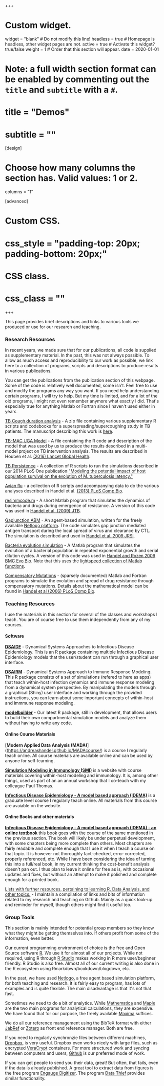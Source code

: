 +++
# Custom widget.
widget = "blank"  # Do not modify this line!
headless = true  # Homepage is headless, other widget pages are not.
active = true  # Activate this widget? true/false
weight = 1  # Order that this section will appear.
date = 2020-01-01

# Note: a full width section format can be enabled by commenting out the `title` and `subtitle` with a `#`.
# title = "Demos"
# subtitle = ""


[design]
# Choose how many columns the section has. Valid values: 1 or 2.
  columns = "1"

[advanced]
 # Custom CSS. 
 # css_style = "padding-top: 20px; padding-bottom: 20px;"
 
 # CSS class.
 # css_class = ""
+++

This page provides brief descriptions and links to various tools we produced or use for our research and teaching.

### Research Resources

In recent years, we made sure that for our publications, all code is supplied as supplementary material. In the past, this was not always possible. To allow as much access and reproducibility to our work as possible, we link here to a collection of programs, scripts and descriptions to produce results in various publications. 

You can get the publications from the publication section of this webpage. Some of the code is relatively well documented, some isn't. Feel free to use and modify the programs any way you want. If you need help understanding certain programs, I will try to help. But my time is limited, and for a lot of the old programs, I might not even remember anymore what exactly I did. That's especially true for anything Matlab or Fortran since I haven't used either in years.

[TB Cough duration analysis](/files/software/Supercougher_Supplements.zip) - A zip file containing various supplementary R scripts and codebooks for a superspreading/supercoughing study in TB patients. The manuscript describing this work is [here](/publication/2019-handel-ijtld/).

[TB-MAC UGA Model](/files/software/TB_MAC_UGA.zip) - A file containing the R code and description of the model that was used by us to produce the results described in a multi-model project on TB intervention analysis. The results are described in Houben et al. [(2016) Lancet Global Health](/publication/2016-houben-lancetgh/).

[TB Persistence](/files/software/TBpersistenceCode.zip) - A collection of R scripts to run the simulations described in our 2014 PLoS One publication ["Modeling the potential impact of host population survival on the evolution of M. tuberculosis latency."](/publication/2014-zheng-plosone/)

[Avian flu](/files/software/AIVstudy.zip) - a collection of R scripts and accompanying data to do the various analyses described in Handel et al. [(2013) PLoS Comp Bio](/publication/2013-handel-pcb/).

[resimmcode.m](/files/software/resimmcode.zip) - A short Matlab program that simulates the dynamics of bacteria and drugs during emergence of resistance. A version of this code was used in [Handel et al. (2009) JTB](/publication/2009-handel-jtb2/).

[Gapjunction ABM](/files/software/gapjunction.zip) - An agent-based simulation, written for the freely available [Netlogo platform](http://ccl.northwestern.edu/netlogo/). The code simulates gap junction mediated antigen transport during the local spread of virus and clearance by CTL. The simulation is described and used in 
[Handel et al. 2009 JRSI](/publication/2009-handel-jrsi/).

[Bacteria evolution simulation](/files/software/populationmodel.zip) - A Matlab program that simulates the evolution of a bacterial population in repeated exponential growth and serial dilution cycles. A version of this code was used in [Handel and Rozen 2009 BMC Evo Bio](/publication/2009-handel-bmceb/). Note that this uses the [lightspeed collection of Matlab functions](https://github.com/tminka/lightspeed).

[Compensatory Mutations](/files/software/compensatorymutation.zip) - (sparsely documented) Matlab and Fortran programs to simulate the evolution and spread of drug resistance through compensatory mutations. Details about the mathematical model can be found in [Handel et al (2006) PLoS Comp Bio](/publication/2006-handel-pcb/).


### Teaching Resources

I use the materials in this section for several of the classes and workshops I teach. You are of course free to use 
them independently from any of my courses.

#### Software

[__DSAIDE__](https://ahgroup.github.io/DSAIDE/) - Dynamical Systems Approaches to Infectious Disease Epidemiology. This is an R package containing multiple Infectious Disease Epidemiology models that the user/student can run through a graphical user interface. 

[__DSAIRM__](https://ahgroup.github.io/DSAIRM/) - Dynamical Systems Approach to Immune Response Modeling. This R package consists of a set of simulations (refered to here as apps) that teach within-host infection dynamics and immune response modeling from a dynamical system perspective. By manipulating the models through a graphical (Shiny) user interface and working through the provided instructions, you can learn about some important concepts of within-host and immmune response modeling.

[__modelbuilder__](https://ahgroup.github.io/modelbuilder/) - Our latest R package, still in development, that allows users to build their own compartmental simulation models and analyze them without having to write any code.


#### Online Course Materials

[__Modern Applied Data Analysis (MADA)__]((https://andreashandel.github.io/MADAcourse/) is a course I regularly teach online. All course materials are available online and can be used by anyone for self-learning. 

[__Simulation Modeling in Immunology (SMI)__](https://andreashandel.github.io/SMIcourse/) is a website with course materials covering within-host modeling and immunology. It is, among other things, used as part of an an annual workshop that I co-teach with my colleague Paul Thomas. 

[__Infectious Disease Epidemiology - A model based approach (IDEMA)__](https://andreashandel.github.io/IDEMAcourse/) is a graduate level course I regularly teach online. All materials from this course are avaiable on the website. 


#### Online Books and other materials

[__Infectious Disease Epidemiology - A model based approach (IDEMA) - an online textbook__](https://andreashandel.github.io/IDEMAbook/) this book goes with the course of the same mentioned in the previous section. The book will likely be under perpetual development, with some chapters being more complete than others. Most chapters are fairly readable and complete enough that I use it when I teach a course on that topic. It is however not thoroughly fact-checked, error-corrected, properly referenced, etc. While I have been considering the idea of turning this into a full/real book, in my current thinking the cost-benefit analysis doesn't pan out. I thus plan to leave it online for free as is, with occasional updates and fixes, but without an attempt to make it polished and complete enough for a printed book.

[Lists with further resources, pertaining to learning R, Data Analysis, and other topics.](https://andreashandel.github.io/research-and-teaching-resources/) - I maintain a compilation of links and bits of information related to my research and teaching on Github. Mainly as a quick look-up and reminder for myself, though others might find it useful too.


### Group Tools

This section is mainly intended for potential group members so they know what they might be getting themselves into. If others profit from some of the information, even better.

Our current programming environment of choice is the free and Open Source software [R](https://www.r-project.org/). We use it for almost all of our projects. While not required, using R through [R Studio](https://www.rstudio.com/) makes working in R more user/beginner friendly. R Studio is also free. Almost all of our current writing is also done in the R ecosystem using Rmarkdown/bookdown/blogdown, etc.

In the past, we have used [Netlogo](http://ccl.northwestern.edu/netlogo/), a free agent based simulation platform, for both teaching and research. It is fairly easy to program, has lots of examples and is quite flexible. The main disadvantage is that it's not that fast.

Sometimes we need to do a bit of analytics. While [Mathematica](http://www.wolfram.com/products/mathematica/index.html) and [Maple](http://www.maplesoft.com/) are the two main programs for analytical calculations, they are expensive. We have found that for our purpose, the freely available [Maxima](http://maxima.sourceforge.net/) suffices.

We do all our reference management using the BibTeX format with either [JabRef](http://jabref.sourceforge.net/) or [Zotero](http://www.zotero.org/) as front end reference manager. Both are free.


If you need to regularly synchronzie files between different machines, [Dropbox](https://www.dropbox.com/), is very useful. Dropbox even works nicely with large files, such as encrypted [VeraCrypt](https://www.veracrypt.fr/) containers. For more structured work and syncing between computers and users, [Github](https://github.com) is our preferred mode of work.

If you can get people to send you their data, great! But often, that fails, even if the data is already published. A great tool to extract data from figures is the free program [Engauge Digitizer](http://digitizer.sourceforge.net/). The program [Data Thief](http://www.datathief.org/) provides similar functionality.
